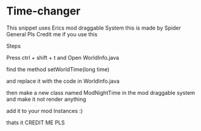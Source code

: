 # Time-changer
This snippet uses Erics mod draggable System
this is made by Spider General Pls Credit me if you use this

Steps

Press ctrl + shift + t and Open WorldInfo.java

find the method setWorldTime(long time)

and replace it with the code in WorldInfo.java

then make a new class named ModNightTime in the mod draggable system
and make it not render anything

add it to your mod Instances :)

thats it CREDIT ME PLS
